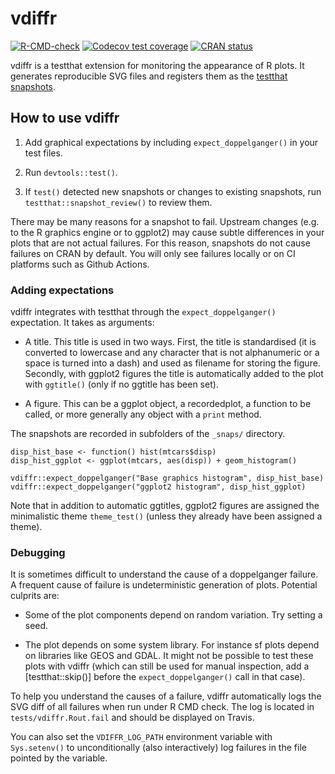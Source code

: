 # vdiffr

<!-- badges: start -->
[![R-CMD-check](https://github.com/r-lib/vdiffr/workflows/R-CMD-check/badge.svg)](https://github.com/r-lib/vdiffr/actions)
[![Codecov test coverage](https://codecov.io/gh/r-lib/vdiffr/branch/main/graph/badge.svg)](https://codecov.io/gh/r-lib/vdiffr?branch=main)
[![CRAN status](https://www.r-pkg.org/badges/version/vdiffr)](https://cran.r-project.org/package=vdiffr)
<!-- badges: end -->

vdiffr is a testthat extension for monitoring the appearance of R plots. It generates reproducible SVG files and registers them as the [testthat snapshots](https://testthat.r-lib.org/articles/snapshotting.html).


## How to use vdiffr

1) Add graphical expectations by including `expect_doppelganger()` in your test files.

1) Run `devtools::test()`.

1) If `test()` detected new snapshots or changes to existing snapshots, run `testthat::snapshot_review()` to review them.

There may be many reasons for a snapshot to fail. Upstream changes (e.g. to the R graphics engine or to ggplot2) may cause subtle differences in your plots that are not actual failures. For this reason, snapshots do not cause failures on CRAN by default. You will only see failures locally or on CI platforms such as Github Actions.


### Adding expectations

vdiffr integrates with testthat through the `expect_doppelganger()` expectation. It takes as arguments:

- A title. This title is used in two ways. First, the title is standardised (it is converted to lowercase and any character that is not alphanumeric or a space is turned into a dash) and used as filename for storing the figure. Secondly, with ggplot2 figures the title is automatically added to the plot with `ggtitle()` (only if no ggtitle has been set).

- A figure. This can be a ggplot object, a recordedplot, a function to be called, or more generally any object with a `print` method.

The snapshots are recorded in subfolders of the `_snaps/` directory.

```{r}
disp_hist_base <- function() hist(mtcars$disp)
disp_hist_ggplot <- ggplot(mtcars, aes(disp)) + geom_histogram()

vdiffr::expect_doppelganger("Base graphics histogram", disp_hist_base)
vdiffr::expect_doppelganger("ggplot2 histogram", disp_hist_ggplot)
```

Note that in addition to automatic ggtitles, ggplot2 figures are
assigned the minimalistic theme `theme_test()` (unless they already
have been assigned a theme).


### Debugging

It is sometimes difficult to understand the cause of a doppelganger failure. A frequent cause of failure is undeterministic generation of plots. Potential culprits are:

* Some of the plot components depend on random variation. Try setting a seed.

* The plot depends on some system library. For instance sf plots depend on libraries like GEOS and GDAL. It might not be possible to test these plots with vdiffr (which can still be used for manual inspection, add a [testthat::skip()] before the `expect_doppelganger()` call in that case).

To help you understand the causes of a failure, vdiffr automatically logs the SVG diff of all failures when run under R CMD check. The log is located in `tests/vdiffr.Rout.fail` and should be displayed on Travis.

You can also set the `VDIFFR_LOG_PATH` environment variable with `Sys.setenv()` to unconditionally (also interactively) log failures in the file pointed by the variable.
